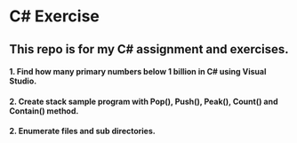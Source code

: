 # C# Exercise

## This repo is for my C# assignment and exercises.

#### 1. Find how many primary numbers below 1 billion in C# using Visual Studio.
#### 2. Create stack sample program with Pop(), Push(), Peak(), Count() and Contain() method.
#### 2. Enumerate files and sub directories.